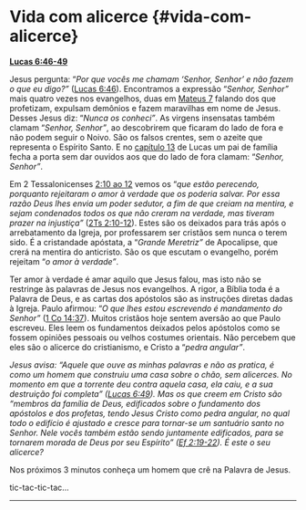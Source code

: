 # Vida com alicerce {#vida-com-alicerce}

[**Lucas 6:46-49**](http://bibliaonline.com.br/acf/lc/6/46-49)

Jesus pergunta: “_Por que vocês me chamam ‘Senhor, Senhor’ e não fazem o que eu digo?”_ ([Lucas 6:46](http://bibliaonline.com.br/acf/lc/6/46)). Encontramos a expressão “_Senhor, Senhor”_ mais quatro vezes nos evangelhos, duas em [Mateus 7](http://bibliaonline.com.br/acf/mt/7) falando dos que profetizam, expulsam demônios e fazem maravilhas em nome de Jesus. Desses Jesus diz: “_Nunca os conheci”_. As virgens insensatas também clamam “_Senhor, Senhor”_, ao descobrirem que ficaram do lado de fora e não podem seguir o Noivo. São os falsos crentes, sem o azeite que representa o Espírito Santo. E no [capítulo 13](http://bibliaonline.com.br/acf/lc/13) de Lucas um pai de família fecha a porta sem dar ouvidos aos que do lado de fora clamam: “_Senhor, Senhor”_.

Em 2 Tessalonicenses [2:10 ao 12](http://bibliaonline.com.br/acf/2ts/2/10-12) vemos os “_que estão perecendo, porquanto rejeitaram o amor à verdade que os poderia salvar. Por essa razão Deus lhes envia um poder sedutor, a fim de que creiam na mentira, e sejam condenados todos os que não creram na verdade, mas tiveram prazer na injustiça”_ ([2Ts 2:10-12](http://bibliaonline.com.br/acf/2ts/2/10-12)). Estes são os deixados para trás após o arrebatamento da Igreja, por professarem ser cristãos sem nunca o terem sido. É a cristandade apóstata, a “_Grande Meretriz”_ de Apocalipse, que crerá na mentira do anticristo. São os que escutam o evangelho, porém rejeitam “_o amor à verdade”_.

Ter amor à verdade é amar aquilo que Jesus falou, mas isto não se restringe às palavras de Jesus nos evangelhos. A rigor, a Bíblia toda é a Palavra de Deus, e as cartas dos apóstolos são as instruções diretas dadas à Igreja. Paulo afirmou: “_O que lhes estou escrevendo é mandamento do Senhor”_ ([1 Co 14:37](http://bibliaonline.com.br/acf/1co/14/37)). Muitos cristãos hoje sentem aversão ao que Paulo escreveu. Eles leem os fundamentos deixados pelos apóstolos como se fossem opiniões pessoais ou velhos costumes orientais. Não percebem que eles são o alicerce do cristianismo, e Cristo a “_pedra angular”_.

_Jesus avisa: “Aquele que ouve as minhas palavras e não as pratica, é como um homem que construiu uma casa sobre o chão, sem alicerces. No momento em que a torrente deu contra aquela casa, ela caiu, e a sua destruição foi completa” (_[_Lucas 6:49_](http://bibliaonline.com.br/acf/lc/6/49)_). Mas os que creem em Cristo são “membros da família de Deus, edificados sobre o fundamento dos apóstolos e dos profetas, tendo Jesus Cristo como pedra angular, no qual todo o edifício é ajustado e cresce para tornar-se um santuário santo no Senhor. Nele vocês também estão sendo juntamente edificados, para se tornarem morada de Deus por seu Espírito” (_[_Ef 2:19-22_](http://bibliaonline.com.br/acf/ef/2/19-22)_). É este o seu alicerce?_

Nos próximos 3 minutos conheça um homem que crê na Palavra de Jesus.

tic-tac-tic-tac...

*****